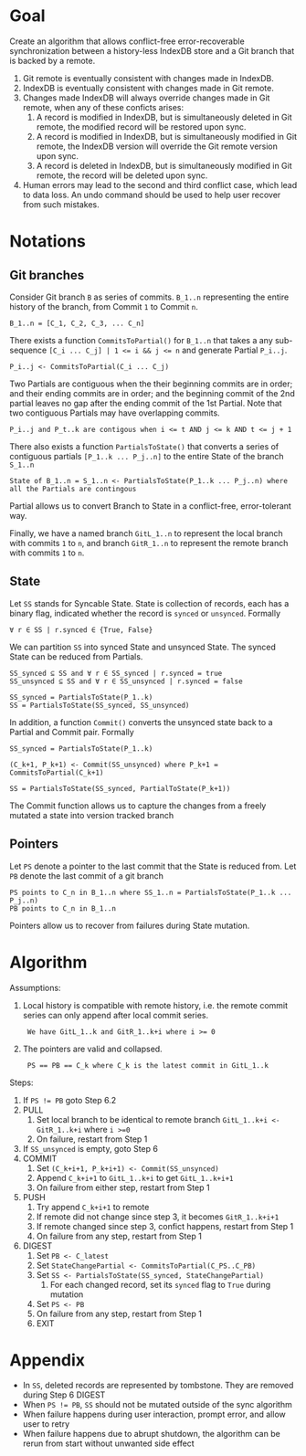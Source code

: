 # Goal

Create an algorithm that allows conflict-free error-recoverable synchronization between a history-less IndexDB store and a Git branch that is backed by a remote.

1. Git remote is eventually consistent with changes made in IndexDB.
2. IndexDB is eventually consistent with changes made in Git remote.
3. Changes made IndexDB will always override changes made in Git remote, when any of these conficts arises:
   1. A record is modified in IndexDB, but is simultaneously deleted in Git remote, the modified record will be restored upon sync.
   2. A record is modified in IndexDB, but is simultaneously modified in Git remote, the IndexDB version will override the Git remote version upon sync.
   3. A record is deleted in IndexDB, but is simultaneously modified in Git remote, the record will be deleted upon sync.
4. Human errors may lead to the second and third conflict case, which lead to data loss. An undo command should be used to help user recover from such mistakes.

# Notations

## Git branches

Consider Git branch `B` as series of commits. `B_1..n` representing the entire history of the branch, from Commit `1` to Commit `n`.

```
B_1..n = [C_1, C_2, C_3, ... C_n]
```

There exists a function `CommitsToPartial()` for `B_1..n` that takes a any sub-sequence `[C_i ... C_j] | 1 <= i && j <= n` and generate Partial `P_i..j`.

```
P_i..j <- CommitsToPartial(C_i ... C_j)
```

Two Partials are contiguous when the their beginning commits are in order; and their ending commits are in order; and the beginning commit of the 2nd partial leaves no gap after the ending commit of the 1st Partial. Note that two contiguous Partials may have overlapping commits.

```
P_i..j and P_t..k are contigous when i <= t AND j <= k AND t <= j + 1
```

There also exists a function `PartialsToState()` that converts a series of contiguous partials `[P_1..k ... P_j..n]` to the entire State of the branch `S_1..n`

```
State of B_1..n = S_1..n <- PartialsToState(P_1..k ... P_j..n) where all the Partials are contingous
```

Partial allows us to convert Branch to State in a conflict-free, error-tolerant way.

Finally, we have a named branch `GitL_1..n` to represent the local branch with commits `1` to `n`, and branch `GitR_1..n` to represent the remote branch with commits `1` to `n`.

## State

Let `SS` stands for Syncable State. State is collection of records, each has a binary flag, indicated whether the record is `synced` or `unsynced`. Formally

```
∀ r ∈ SS | r.synced ∈ {True, False}
```

We can partition `SS` into synced State and unsynced State. The synced State can be reduced from Partials.

```
SS_synced ⊆ SS and ∀ r ∈ SS_synced | r.synced = true
SS_unsynced ⊆ SS and ∀ r ∈ SS_unsynced | r.synced = false

SS_synced = PartialsToState(P_1..k)
SS = PartialsToState(SS_synced, SS_unsynced)
```

In addition, a function `Commit()` converts the unsynced state back to a Partial and Commit pair. Formally

```
SS_synced = PartialsToState(P_1..k)

(C_k+1, P_k+1) <- Commit(SS_unsynced) where P_k+1 = CommitsToPartial(C_k+1)

SS = PartialsToState(SS_synced, PartialToState(P_k+1))
```

The Commit function allows us to capture the changes from a freely mutated a state into version tracked branch

## Pointers

Let `PS` denote a pointer to the last commit that the State is reduced from. Let `PB` denote the last commit of a git branch

```
PS points to C_n in B_1..n where SS_1..n = PartialsToState(P_1..k ... P_j..n)
PB points to C_n in B_1..n
```

Pointers allow us to recover from failures during State mutation.

# Algorithm

Assumptions:

1. Local history is compatible with remote history, i.e. the remote commit series can only append after local commit series.
   ```
    We have GitL_1..k and GitR_1..k+i where i >= 0
   ```
2. The pointers are valid and collapsed.
   ```
    PS == PB == C_k where C_k is the latest commit in GitL_1..k
   ```

Steps:

1. If `PS != PB` goto Step 6.2
2. PULL
   1. Set local branch to be identical to remote branch `GitL_1..k+i <- GitR_1..k+i` where `i >=0`
   2. On failure, restart from Step 1
3. If `SS_unsynced` is empty, goto Step 6
4. COMMIT
   1. Set `(C_k+i+1, P_k+i+1) <- Commit(SS_unsynced)`
   2. Append `C_k+i+1` to `GitL_1..k+i` to get `GitL_1..k+i+1`
   3. On failure from either step, restart from Step 1
5. PUSH
   1. Try append `C_k+i+1` to remote
   2. If remote did not change since step 3, it becomes `GitR_1..k+i+1`
   3. If remote changed since step 3, confict happens, restart from Step 1
   4. On failure from any step, restart from Step 1
6. DIGEST
   1. Set `PB <- C_latest`
   2. Set `StateChangePartial <- CommitsToPartial(C_PS..C_PB)`
   3. Set `SS <- PartialsToState(SS_synced, StateChangePartial)`
      1. For each changed record, set its `synced` flag to `True` during mutation
   4. Set `PS <- PB`
   5. On failure from any step, restart from Step 1
   6. EXIT

# Appendix

- In `SS`, deleted records are represented by tombstone. They are removed during Step 6 DIGEST
- When `PS != PB`, `SS` should not be mutated outside of the sync algorithm
- When failure happens during user interaction, prompt error, and allow user to retry
- When failure happens due to abrupt shutdown, the algorithm can be rerun from start without unwanted side effect
